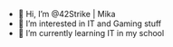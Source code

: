 - 👋 Hi, I’m @42Strike | Mika
- 👀 I’m interested in IT and Gaming stuff
- 🌱 I’m currently learning IT in my school


<!---
42Strike/42Strike is a ✨ special ✨ repository because its `README.md` (this file) appears on your GitHub profile.
You can click the Preview link to take a look at your changes.
--->

